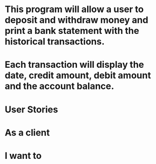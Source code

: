 # This program will allow a user to deposit and withdraw money and print a bank statement with the historical transactions.

# Each transaction will display the date, credit amount, debit amount and the account balance.

# User Stories

# As a client
# I want to
